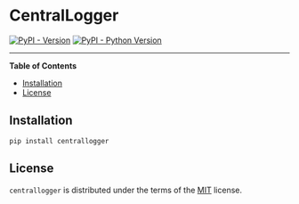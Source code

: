 # CentralLogger

[![PyPI - Version](https://img.shields.io/pypi/v/centrallogger.svg)](https://pypi.org/project/centrallogger)
[![PyPI - Python Version](https://img.shields.io/pypi/pyversions/centrallogger.svg)](https://pypi.org/project/centrallogger)

-----

**Table of Contents**

- [Installation](#installation)
- [License](#license)

## Installation

```console
pip install centrallogger
```

## License

`centrallogger` is distributed under the terms of the [MIT](https://spdx.org/licenses/MIT.html) license.
